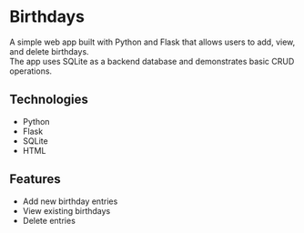 # Birthdays

A simple web app built with Python and Flask that allows users to add, view, and delete birthdays.  
The app uses SQLite as a backend database and demonstrates basic CRUD operations.

## Technologies

- Python
- Flask
- SQLite
- HTML

## Features

- Add new birthday entries
- View existing birthdays
- Delete entries
